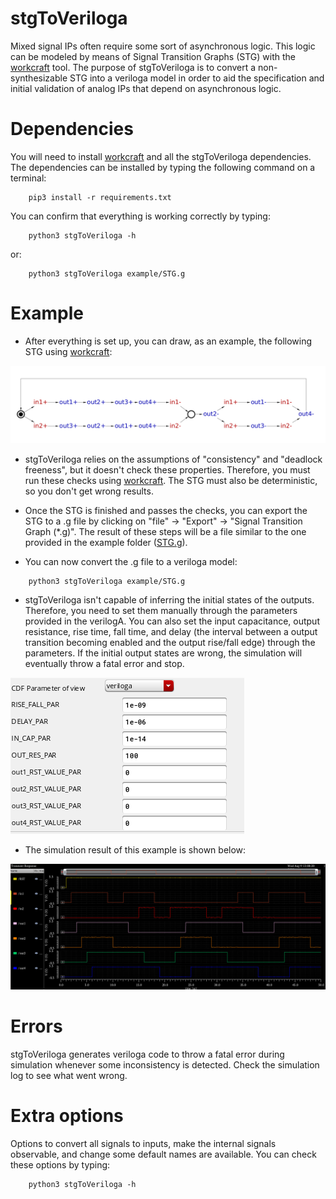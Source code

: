 # stgToVeriloga

Mixed signal IPs often require some sort of asynchronous logic. This logic can be modeled by means of Signal Transition Graphs (STG) with the [workcraft](https://workcraft.org/) tool. The purpose of stgToVeriloga is to convert a non-synthesizable STG into a veriloga model in order to aid the specification and initial validation of analog IPs that depend on asynchronous logic. 

# Dependencies 

You will need to install [workcraft](https://workcraft.org/) and all the stgToVeriloga dependencies.
The dependencies can be installed by typing the following command on a terminal:

```
    pip3 install -r requirements.txt
```

You can confirm that everything is working correctly by typing:

```
    python3 stgToVeriloga -h 
```

or:

```
    python3 stgToVeriloga example/STG.g
```

# Example

- After everything is set up, you can draw, as an example, the following STG using [workcraft](https://workcraft.org/):

![plot](./example/stg.png)

- stgToVeriloga relies on the assumptions of "consistency" and "deadlock freeness", but it doesn't check these properties. Therefore, you must run these checks using [workcraft](https://workcraft.org/). The STG must also be deterministic, so you don't get wrong results.

- Once the STG is finished and passes the checks, you can export the STG to a .g file by clicking on "file" -> "Export" -> "Signal Transition Graph (*.g)". The result of these steps will be a file similar to the one provided in the example folder ([STG.g](./example/STG.g)).

- You can now convert the .g file to a veriloga model:

```
    python3 stgToVeriloga example/STG.g
```

- stgToVeriloga isn't capable of inferring the initial states of the outputs. Therefore, you need to set them manually through the parameters provided in the verilogA. You can also set the input capacitance, output resistance, rise time, fall time, and delay (the interval between a output transition becoming enabled and the output rise/fall edge) through the parameters. If the initial output states are wrong, the simulation will eventually throw a fatal error and stop.

![plot](./example/param.png)


- The simulation result of this example is shown below:

![plot](./test/wave.png)

# Errors 

stgToVeriloga generates veriloga code to throw a fatal error during simulation whenever some inconsistency is detected. Check the simulation log to see what went wrong. 

# Extra options

Options to convert all signals to inputs, make the internal signals observable, and change some default names are available. You can check these options by typing:

```
    python3 stgToVeriloga -h 
```



















